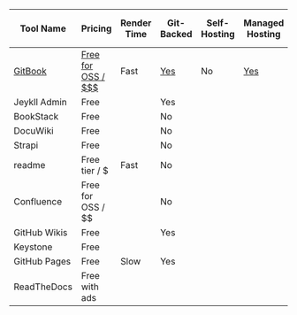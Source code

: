 | Tool Name                          | Pricing                                               | Render Time | Git-Backed                                            | Self-Hosting | Managed Hosting                                        | Desktop Edition | API Interface                        | API Doc Generation Support                       | WYSIWYG Editing | Markdown Editing                                         | Embedded Content                                       | Hierarchial Structure                                             | Templating Support                                                                | Teams & Roles                                                 | Comment Support                                        | Search                                                         | Import Other Formats                            | Export Other Formats                                | Sharable Links                                           | Private Content                                                                      | Internationalization                                          | File Uploads                                   | Diagram Editing | Analytics                                                       | Custom JavaScript Support |
| ---------------------------------- | ----------------------------------------------------- | ----------- | ----------------------------------------------------- | ------------ | ------------------------------------------------------ | --------------- | ------------------------------------ | ------------------------------------------------ | --------------- | -------------------------------------------------------- | ------------------------------------------------------ | ----------------------------------------------------------------- | --------------------------------------------------------------------------------- | ------------------------------------------------------------- | ------------------------------------------------------ | -------------------------------------------------------------- | ----------------------------------------------- | --------------------------------------------------- | -------------------------------------------------------- | ------------------------------------------------------------------------------------ | ------------------------------------------------------------- | ---------------------------------------------- | --------------- | --------------------------------------------------------------- | ------------------------- |
| [GitBook](https://www.gitbook.com) | [Free for OSS / $$$](https://www.gitbook.com/pricing) | Fast        | [Yes](https://docs.gitbook.com/integrations/git-sync) | No           | [Yes](https://docs.gitbook.com/hosting/custom-domains) | No              | [Yes](https://developer.gitbook.com) | [Yes](https://docs.gitbook.com/features/openapi) | Yes             | [Yes](https://docs.gitbook.com/editing-content/markdown) | [Yes](https://docs.gitbook.com/editing-content/embeds) | [Yes](https://docs.gitbook.com/editing-content/content-structure) | [Yes](https://docs.gitbook.com/getting-started/start-exploring#starter-templates) | [Yes](https://docs.gitbook.com/collaboration/team-management) | [Yes](https://docs.gitbook.com/collaboration/comments) | [Yes](https://docs.gitbook.com/features/multiple-space-search) | [Yes](https://docs.gitbook.com/features/import) | [Yes](https://docs.gitbook.com/features/pdf-export) | [Yes](https://docs.gitbook.com/features/shareable-links) | [Yes](https://docs.gitbook.com/collaboration/team-management/setting-up-permissions) | [Yes](https://docs.gitbook.com/features/internationalization) | [Yes](https://docs.gitbook.com/features/files) | No              | [Yes](https://docs.gitbook.com/features/insights#data-sampling) | No                        |
| Jeykll Admin                       | Free                                                  |             | Yes                                                   |              |                                                        |                 |                                      |                                                  |                 |                                                          |                                                        |                                                                   |                                                                                   |                                                               |                                                        |                                                                |                                                 |                                                     |                                                          |                                                                                      |                                                               |                                                |                 |                                                                 |                           |
| BookStack                          | Free                                                  |             | No                                                    |              |                                                        |                 |                                      |                                                  |                 |                                                          |                                                        |                                                                   |                                                                                   |                                                               |                                                        |                                                                |                                                 |                                                     |                                                          |                                                                                      |                                                               |                                                |                 |                                                                 |                           |
| DocuWiki                           | Free                                                  |             | No                                                    |              |                                                        |                 |                                      |                                                  |                 |                                                          |                                                        |                                                                   |                                                                                   |                                                               |                                                        |                                                                |                                                 |                                                     |                                                          |                                                                                      |                                                               |                                                |                 |                                                                 |                           |
| Strapi                             | Free                                                  |             | No                                                    |              |                                                        |                 |                                      |                                                  |                 |                                                          |                                                        |                                                                   |                                                                                   |                                                               |                                                        |                                                                |                                                 |                                                     |                                                          |                                                                                      |                                                               |                                                |                 |                                                                 |                           |
| readme                             | Free tier / $                                         | Fast        | No                                                    |              |                                                        |                 |                                      |                                                  |                 |                                                          |                                                        |                                                                   |                                                                                   |                                                               |                                                        |                                                                |                                                 |                                                     |                                                          |                                                                                      |                                                               |                                                |                 |                                                                 |                           |
| Confluence                         | Free for OSS / $$                                     |             | No                                                    |              |                                                        |                 |                                      |                                                  |                 |                                                          |                                                        |                                                                   |                                                                                   |                                                               |                                                        |                                                                |                                                 |                                                     |                                                          |                                                                                      |                                                               |                                                |                 |                                                                 |                           |
| GitHub Wikis                       | Free                                                  |             | Yes                                                   |              |                                                        |                 |                                      |                                                  |                 |                                                          |                                                        |                                                                   |                                                                                   |                                                               |                                                        |                                                                |                                                 |                                                     |                                                          |                                                                                      |                                                               |                                                |                 |                                                                 |                           |
| Keystone                           | Free                                                  |             |                                                       |              |                                                        |                 |                                      |                                                  |                 |                                                          |                                                        |                                                                   |                                                                                   |                                                               |                                                        |                                                                |                                                 |                                                     |                                                          |                                                                                      |                                                               |                                                |                 |                                                                 |                           |
| GitHub Pages                       | Free                                                  | Slow        | Yes                                                   |              |                                                        |                 |                                      |                                                  |                 |                                                          |                                                        |                                                                   |                                                                                   |                                                               |                                                        |                                                                |                                                 |                                                     |                                                          |                                                                                      |                                                               |                                                |                 |                                                                 |                           |
| ReadTheDocs                        | Free with ads                                         |             |                                                       |              |                                                        |                 |                                      |                                                  |                 |                                                          |                                                        |                                                                   |                                                                                   |                                                               |                                                        |                                                                |                                                 |                                                     |                                                          |                                                                                      |                                                               |                                                |                 |                                                                 |                           |